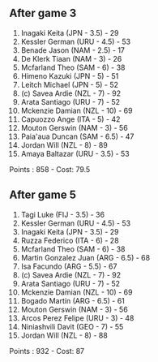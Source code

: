 ## After game 3

1.  Inagaki Keita (JPN - 3.5) - 29
2.  Kessler German (URU - 4.5) - 53
3.  Benade Jason (NAM - 2.5) - 17
4.  De Klerk Tiaan (NAM - 3) - 26
5.  Mcfarland Theo (SAM - 6) - 38
6.  Himeno Kazuki (JPN - 5) - 51
7.  Leitch Michael (JPN - 5) - 52
8.  (c) Savea Ardie (NZL - 7) - 92
9.  Arata Santiago (URU - 7) - 52
10. Mckenzie Damian (NZL - 10) - 69
11. Capuozzo Ange (ITA - 5) - 42
12. Mouton Gerswin (NAM - 3) - 56
13. Paia'aua Duncan (SAM - 6.5) - 47
14. Jordan Will (NZL - 8) - 89
15. Amaya Baltazar (URU - 3.5) - 53

Points : 858 - Cost: 79.5

## After game 5

1.  Tagi Luke (FIJ - 3.5) - 36
2.  Kessler German (URU - 4.5) - 53
3.  Inagaki Keita (JPN - 3.5) - 29
4.  Ruzza Federico (ITA - 6) - 28
5.  Mcfarland Theo (SAM - 6) - 38
6.  Martin Gonzalez Juan (ARG - 6.5) - 68
7.  Isa Facundo (ARG - 5.5) - 67
8.  (c) Savea Ardie (NZL - 7) - 92
9.  Arata Santiago (URU - 7) - 52
10. Mckenzie Damian (NZL - 10) - 69
11. Bogado Martín (ARG - 6.5) - 61
12. Mouton Gerswin (NAM - 3) - 56
13. Arcos Perez Felipe (URU - 3) - 48
14. Niniashvili Davit (GEO - 7) - 55
15. Jordan Will (NZL - 8) - 88

Points : 932 - Cost: 87
